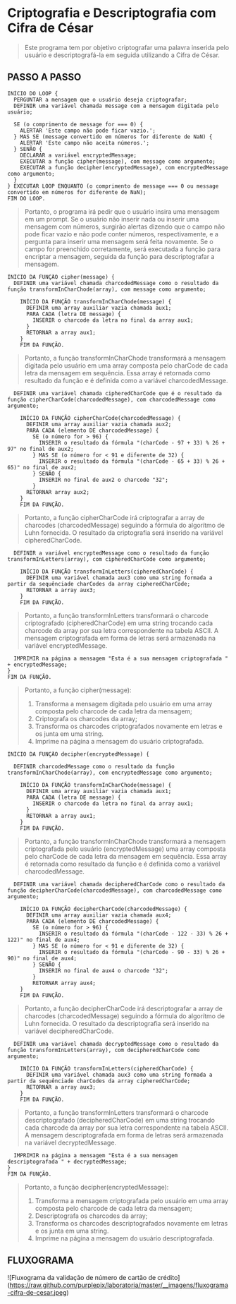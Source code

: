 # Criptografia e Descriptografia com Cifra de César

>Este programa tem por objetivo criptografar uma palavra inserida pelo usuário e descriptografá-la em seguida utilizando a Cifra de César.

## PASSO A PASSO

    INÍCIO DO LOOP {
      PERGUNTAR a mensagem que o usuário deseja criptografar;
      DEFINIR uma variável chamada message com a mensagem digitada pelo usuário;

      SE (o comprimento de message for === 0) {
        ALERTAR 'Este campo não pode ficar vazio.';
      } MAS SE (message convertido em números for diferente de NaN) {
        ALERTAR 'Este campo não aceita números.';
      } SENÃO {
        DECLARAR a variável encryptedMessage;
        EXECUTAR a função cipher(message), com message como argumento;
        EXECUTAR a função decipher(encryptedMessage), com encryptedMessage como argumento;
      }
    } EXECUTAR LOOP ENQUANTO (o comprimento de message === 0 ou message convertido em números for diferente de NaN);
    FIM DO LOOP.

> Portanto, o programa irá pedir que o usuário insira uma mensagem em um prompt. Se o usuário não inserir nada ou inserir uma mensagem com números, surgirão alertas dizendo que o campo não pode ficar vazio e não pode conter números, respectivamente, e a pergunta para inserir uma mensagem será feita novamente. Se o campo for preenchido corretamente, será executada a função para encriptar a mensagem, seguida da função para descriptografar a mensagem.

    INÍCIO DA FUNÇÃO cipher(message) {
      DEFINIR uma variável chamada charcodedMessage como o resultado da função transformInCharChode(array), com message como argumento;

        INÍCIO DA FUNÇÃO transformInCharChode(message) {
          DEFINIR uma array auxiliar vazia chamada aux1;
          PARA CADA (letra DE message) {
            INSERIR o charcode da letra no final da array aux1;
          }
          RETORNAR a array aux1;
        }
        FIM DA FUNÇÃO.

>Portanto, a função transformInCharChode transformará a mensagem digitada pelo usuário em uma array composta pelo charCode de cada letra da mensagem em sequência. Essa array é retornada como resultado da função e é definida como a variável charcodedMessage.

      DEFINIR uma variável chamada cipheredCharCode que é o resultado da função cipherCharCode(charcodedMessage), com charcodedMessage como argumento;

        INÍCIO DA FUNÇÃO cipherCharCode(charcodedMessage) {
          DEFINIR uma array auxiliar vazia chamada aux2;
          PARA CADA (elemento DE charcodedMessage) {
            SE (o número for > 96) {
              INSERIR o resultado da fórmula "(charCode - 97 + 33) % 26 + 97" no final de aux2;
            } MAS SE (o número for < 91 e diferente de 32) {
              INSERIR o resultado da fórmula "(charCode - 65 + 33) % 26 + 65)" no final de aux2;
            } SENÃO {
              INSERIR no final de aux2 o charcode "32";
            }
          RETORNAR array aux2;
        }
        FIM DA FUNÇÃO.

>Portanto, a função cipherCharCode irá criptografar a array de charcodes (charcodedMessage) seguindo a fórmula do algorítmo de Luhn fornecida. O resultado da criptografia será inserido na variável cipheredCharCode.

      DEFINIR a variável encryptedMessage como o resultado da função transformInLetters(array), com cipheredCharCode como argumento;

        INÍCIO DA FUNÇÃO transformInLetters(cipheredCharCode) {
          DEFINIR uma variável chamada aux3 como uma string formada a partir da sequênciade charCodes da array cipheredCharCode;
          RETORNAR a array aux3;
        }
        FIM DA FUNÇÃO.

>Portanto, a função transformInLetters transformará o charcode criptografado (cipheredCharCode) em uma string trocando cada charcode da array por sua letra correspondente na tabela ASCII. A mensagem criptografada em forma de letras será armazenada na variável encryptedMessage.

      IMPRIMIR na página a mensagem "Esta é a sua mensagem criptografada " + encryptedMessage;
    }
    FIM DA FUNÇÃO.

>Portanto, a função cipher(message):
>1) Transforma a mensagem digitada pelo usuário em uma array composta pelo charcode de cada letra da mensagem;
>2) Criptografa os charcodes da array;
>3) Transforma os charcodes criptografados novamente em letras e os junta em uma string.
>4) Imprime na página a mensagem do usuário criptografada.

    INÍCIO DA FUNÇÃO decipher(encryptedMessage) {

      DEFINIR charcodedMessage como o resultado da função transformInCharChode(array), com encryptedMessage como argumento;

        INÍCIO DA FUNÇÃO transformInCharChode(message) {
          DEFINIR uma array auxiliar vazia chamada aux1;
          PARA CADA (letra DE message) {
            INSERIR o charcode da letra no final da array aux1;
          }
          RETORNAR a array aux1;
        }
        FIM DA FUNÇÃO.

>Portanto, a função transformInCharChode transformará a mensagem criptografada pelo usuário (encryptedMessage) uma array composta pelo charCode de cada letra da mensagem em sequência. Essa array é retornada como resultado da função e é definida como a variável charcodedMessage.

      DEFINIR uma variável chamada decipheredCharCode como o resultado da função decipherCharCode(charcodedMessage), com charcodedMessage como argumento;

        INÍCIO DA FUNÇÃO decipherCharCode(charcodedMessage) {
          DEFINIR uma array auxiliar vazia chamada aux4;
          PARA CADA (elemento DE charcodedMessage) {
            SE (o número for > 96) {
              INSERIR o resultado da fórmula "(charCode - 122 - 33) % 26 + 122)" no final de aux4;
            } MAS SE (o número for < 91 e diferente de 32) {
              INSERIR o resultado da fórmula "(charCode - 90 - 33) % 26 + 90)" no final de aux4;
            } SENÃO {
              INSERIR no final de aux4 o charcode "32";
            }
            RETORNAR array aux4;
        }
        FIM DA FUNÇÃO.

>Portanto, a função decipherCharCode irá descriptografar a array de charcodes (charcodedMessage) seguindo a fórmula do algorítmo de Luhn fornecida. O resultado da descriptografia será inserido na variável decipheredCharCode.

      DEFINIR uma variável chamada decryptedMessage como o resultado da função transformInLetters(array), com decipheredCharCode como argumento;

        INÍCIO DA FUNÇÃO transformInLetters(cipheredCharCode) {
          DEFINIR uma variável chamada aux3 como uma string formada a partir da sequênciade charCodes da array cipheredCharCode;
          RETORNAR a array aux3;
        }
        FIM DA FUNÇÃO.

>Portanto, a função transformInLetters transformará o charcode descriptografado (decipheredCharCode) em uma string trocando cada charcode da array por sua letra correspondente na tabela ASCII. A mensagem descriptografada em forma de letras será armazenada na variável decryptedMessage.

      IMPRIMIR na página a mensagem "Esta é a sua mensagem descriptografada " + decryptedMessage;
    }
    FIM DA FUNÇÃO.

>Portanto, a função decipher(encryptedMessage):
>1) Transforma a mensagem criptografada pelo usuário em uma array composta pelo charcode de cada letra da mensagem;
>2) Descriptografa os charcodes da array;
>3) Transforma os charcodes descriptografados novamente em letras e os junta em uma string.
>4) Imprime na página a mensagem do usuário descriptografada.

## FLUXOGRAMA

![Fluxograma da validação de número de cartão de crédito] (https://raw.github.com/purplepix/laboratoria/master/__imagens/fluxograma-cifra-de-cesar.jpeg)
